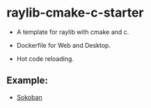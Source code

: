 # raylib-cmake-c-starter

- A template for raylib with cmake and c.

- Dockerfile for Web and Desktop.

- Hot code reloading.

## Example:

- [Sokoban](https://github.com/ajami1331/Sokoban/tree/main/raylib_c)
